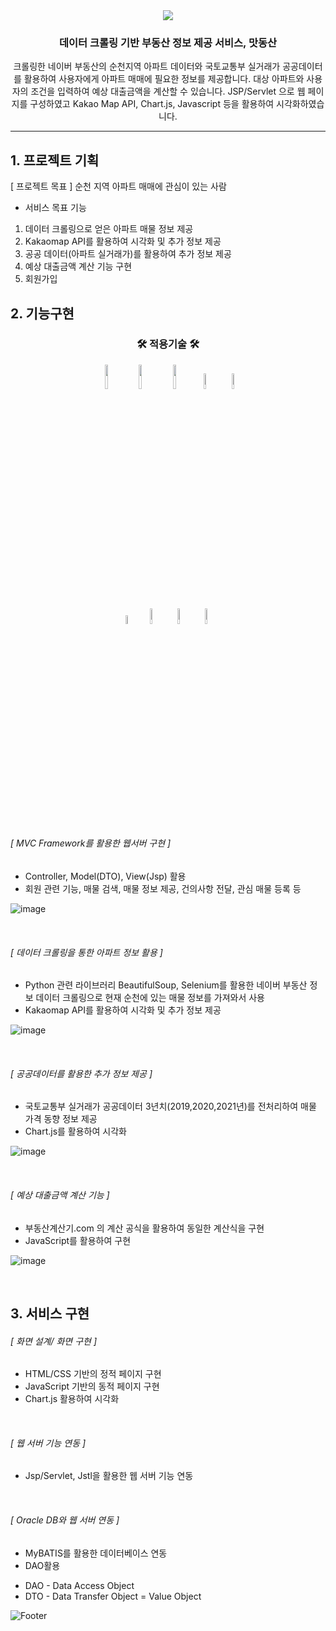 <div align=center>
	<img src="https://capsule-render.vercel.app/api?type=waving&color=auto&height=200&section=header&text=PROJECT02&fontSize=90" />	
</div>
<div align=center>
	<h3>데이터 크롤링 기반 부동산 정보 제공 서비스, 맛동산</h3>
	<p>크롤링한 네이버 부동산의 순천지역 아파트 데이터와 국토교통부 실거래가 공공데이터를 
활용하여 사용자에게 아파트 매매에 필요한 정보를 제공합니다.
대상 아파트와 사용자의 조건을 입력하여 예상 대출금액을 계산할 수 있습니다.
JSP/Servlet 으로 웹 페이지를 구성하였고 Kakao Map API, Chart.js, Javascript 등을 활용하여 시각화하였습니다.</p>
</div>

---


## 1. 프로젝트 기획

[ 프로젝트 목표 ]
순천 지역 아파트 매매에 관심이 있는 사람

- 서비스 목표 기능
1) 데이터 크롤링으로 얻은 아파트 매물 정보 제공
2) Kakaomap API를 활용하여 시각화 및 추가 정보 제공
3) 공공 데이터(아파트 실거래가)를 활용하여 추가 정보 제공
4) 예상 대출금액 계산 기능 구현
5) 회원가입

## 2. 기능구현

<div align=center>
	<h3>🛠 적용기술 🛠</h3>
</div>
<div align="center">
	<img src="https://user-images.githubusercontent.com/107980487/206960774-9b3425cd-a028-4ba9-92d6-4ca39f356600.png" style="width:10%"/>
	<img src="https://user-images.githubusercontent.com/107980487/206961031-325630c3-e778-4e98-a684-42633e900f18.png" style="width:10%"/>
	<img src="https://user-images.githubusercontent.com/107980487/206961080-5b3165a5-d198-4b29-a043-6137689e8210.png" style="width:10%"/>
	<img src="https://user-images.githubusercontent.com/107980487/206961149-41c061d4-683d-41e1-8792-669fb0ef4351.png" style="width:8%"/>
	<img src="https://user-images.githubusercontent.com/107980487/206961162-e35c3906-0a3b-4386-b0ca-c684c3a2254f.png" style="width:8%"/>
	<br>
	<img src="https://user-images.githubusercontent.com/107980487/206961179-5dbbb9f8-b4dd-41db-92e1-97e147072933.png" style="width:6%"/>
  <img src="https://user-images.githubusercontent.com/107980487/206961199-736f57c8-be75-4ca6-8cd3-2ab6e7dcee08.png" style="width:8%"/>
  <img src="https://user-images.githubusercontent.com/107980487/206961252-f744a9d7-e855-4055-96b1-6abaa1bb5085.png" style="width:8%"/>
	<img src="https://user-images.githubusercontent.com/107980487/206961273-62a2979c-8731-4ce7-856a-4cf16d1752de.png" style="width:8%"/>
 
</div>
<br><br>

###### [ MVC Framework를 활용한 웹서버 구현 ]

- Controller, Model(DTO), View(Jsp) 활용
- 회원 관련 기능, 매물 검색, 매물 정보 제공, 건의사항 전달, 관심 매물 등록 등

![image](https://user-images.githubusercontent.com/107980487/206963783-2cc55530-50d7-434c-83e7-0596941361f2.png)

<br>

###### [ 데이터 크롤링을 통한 아파트 정보 활용 ]
- Python 관련 라이브러리 BeautifulSoup, Selenium를 활용한 네이버 부동산 정보 데이터 크롤링으로 현재 순천에 있는 매물 정보를 가져와서 사용
- Kakaomap API를 활용하여 시각화 및 추가 정보 제공

![image](https://user-images.githubusercontent.com/107980487/206963689-1d143896-374d-4e35-9c4b-47fb62323074.png)

<br>

###### [ 공공데이터를 활용한 추가 정보 제공 ]
- 국토교통부 실거래가 공공데이터 3년치(2019,2020,2021년)를 전처리하여 매물 가격 동향 정보 제공
- Chart.js를 활용하여 시각화

![image](https://user-images.githubusercontent.com/107980487/206963941-7f2666bc-fe24-46f1-812d-b41024389fa6.png)

<br>

###### [ 예상 대출금액 계산 기능 ]
- 부동산계산기.com 의 계산 공식을 활용하여 동일한 계산식을 구현
- JavaScript를 활용하여 구현

![image](https://user-images.githubusercontent.com/107980487/206964024-3aa0d9a8-09d3-4a1f-9fd6-7cd6eb2127c9.png)

<br>

## 3. 서비스 구현

###### [ 화면 설계/ 화면 구현 ]
- HTML/CSS 기반의 정적 페이지 구현
- JavaScript 기반의 동적 페이지 구현
- Chart.js 활용하여 시각화
<br>

###### [ 웹 서버 기능 연동 ]
- Jsp/Servlet, Jstl을 활용한 웹 서버 기능 연동
<br>

###### [ Oracle DB와 웹 서버 연동 ]
- MyBATIS를 활용한 데이터베이스 연동
- DAO활용

* DAO - Data Access Object
* DTO - Data Transfer Object = Value Object

![Footer](https://capsule-render.vercel.app/api?type=waving&color=auto&height=200&section=footer)
